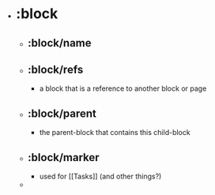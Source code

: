 - # :block
	- ## :block/name
	- ## :block/refs
		- a block that is a reference to another block or page
	- ## :block/parent
		- the parent-block that contains this child-block
	- ## :block/marker
		- used for [[Tasks]] (and other things?)
	-